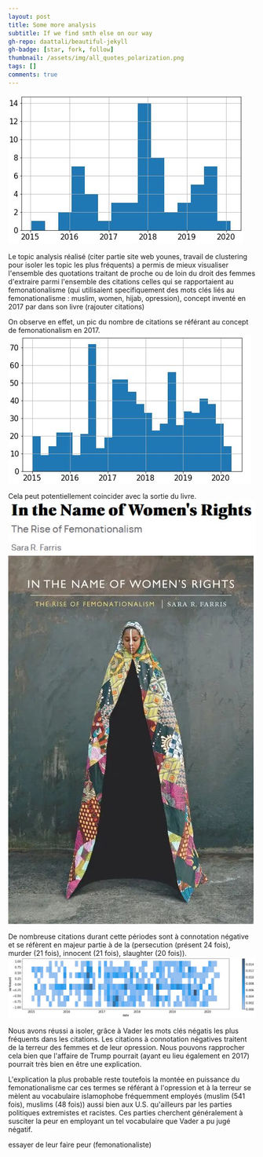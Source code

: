 ```yaml
---
layout: post
title: Some more analysis
subtitle: If we find smth else on our way
gh-repo: daattali/beautiful-jekyll
gh-badge: [star, fork, follow]
thumbnail: /assets/img/all_quotes_polarization.png 
tags: []
comments: true
---
```


![trans_timeline](https://raw.githubusercontent.com/unesmu/unesmu.github.io/master/assets/img/trans_timeline.JPG)

Le topic analysis réalisé (citer partie site web younes, travail de clustering pour isoler les topic les plus fréquents) a permis de mieux visualiser l'ensemble des quotations traitant de proche ou de loin du droit des femmes
d'extraire parmi l'ensemble des citations celles qui se rapportaient au femonationalisme (qui utilisaient specifiquement des mots clés liés au femonationalisme : muslim, women, hijab, opression), concept inventé en 2017 par dans son livre (rajouter citations)

On observe en effet, un pic du nombre de citations se référant au concept de femonationalism en 2017.
![femo_timeline](https://raw.githubusercontent.com/unesmu/unesmu.github.io/master/assets/img/femo_timeline.JPG)

Cela peut potentiellement coincider avec la sortie du livre.
![femo_livre](https://raw.githubusercontent.com/unesmu/unesmu.github.io/master/assets/img/title_book.JPG)
![femo_livre](https://raw.githubusercontent.com/unesmu/unesmu.github.io/master/assets/img/in_the_name_book.jpg)

De nombreuse citations durant cette périodes sont à connotation négative et se réfèrent en majeur partie à de la (persecution (présent 24 fois), murder (21 fois), innocent (21 fois), slaughter (20 fois)).
![femo_histplot](https://raw.githubusercontent.com/unesmu/unesmu.github.io/master/assets/img/femo_histplot.JPG)

Nous avons réussi a isoler, grâce à Vader les mots clés négatis les plus fréquents dans les citations. Les citations à connotation négatives traitent de la terreur des femmes et de leur opression.
Nous pouvons rapprocher cela bien que l'affaire de Trump pourrait (ayant eu lieu également en 2017) pourrait très bien en être une explication.

L'explication la plus probable reste toutefois la montée en puissance du femonationalisme car ces termes se référant à l'opression et à la terreur se mèlent au vocabulaire islamophobe fréquemment employés (muslim (541 fois), muslims (48 fois)) aussi bien aux U.S. qu'ailleurs par les parties politiques extremistes et racistes.
Ces parties cherchent généralement à susciter la peur en employant un tel vocabulaire que Vader a pu jugé négatif.


essayer de leur faire peur (femonationaliste)
